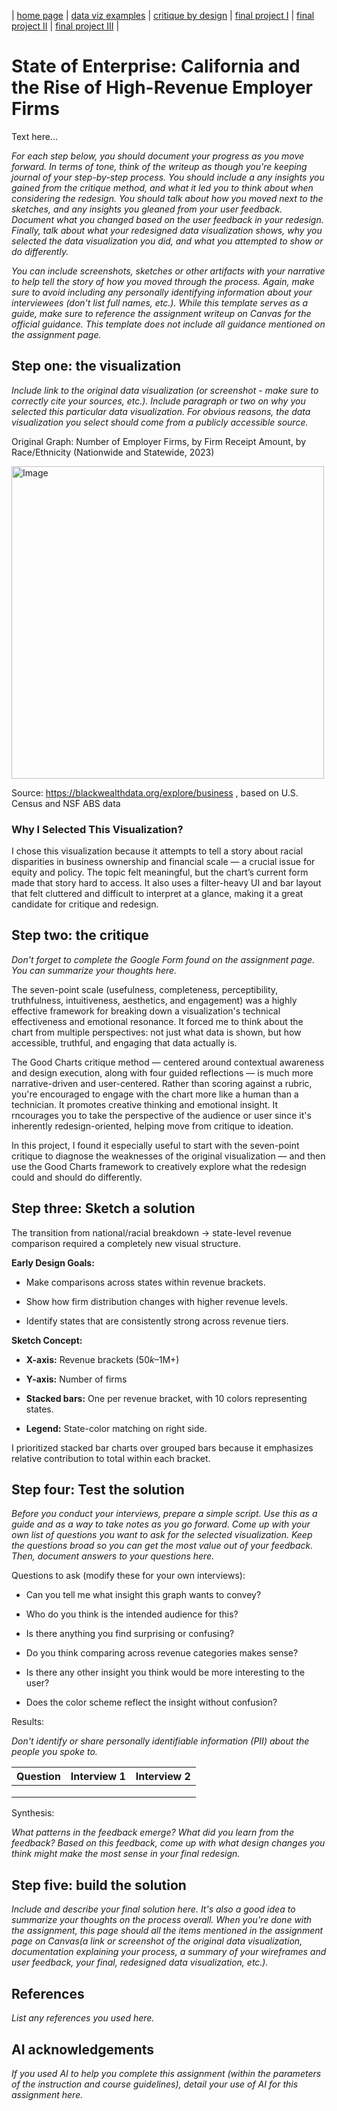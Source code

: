 | [home page](https://cmustudent.github.io/tswd-portfolio-templates/) | [data viz examples](dataviz-examples) | [critique by design](critique-by-design) | [final project I](final-project-part-one) | [final project II](final-project-part-two) | [final project III](final-project-part-three) |

# State of Enterprise: California and the Rise of High-Revenue Employer Firms
Text here...

_For each step below, you should document your progress as you move forward.  In terms of tone, think of the writeup as though you're keeping journal of your step-by-step process.   You should include a any insights you gained from the critique method, and what it led you to think about when considering the redesign.  You should talk about how you moved next to the sketches, and any insights you gleaned from your user feedback.  Document what you changed based on the user feedback in your redesign.  Finally, talk about what your redesigned data visualization shows, why you selected the data visualization you did, and what you attempted to show or do differently._

_You can include screenshots, sketches or other artifacts with your narrative to help tell the story of how you moved through the process.  Again, make sure to avoid including any personally identifying information about your interviewees (don't list full names, etc.).  While this template serves as a guide, make sure to reference the assignment writeup on Canvas for the official guidance.  This template does not include all guidance mentioned on the assignment page._

## Step one: the visualization

_Include link to the original data visualization (or screenshot - make sure to correctly cite your sources, etc.).  Include paragraph or two on why you selected this particular data visualization.  For obvious reasons, the data visualization you select should come from a publicly accessible source._

Original Graph: Number of Employer Firms, by Firm Receipt Amount, by Race/Ethnicity (Nationwide and Statewide, 2023)

  <img src="original_graph.png" alt="Image" width="500">

Source: https://blackwealthdata.org/explore/business , based on U.S. Census and NSF ABS data

### Why I Selected This Visualization?

I chose this visualization because it attempts to tell a story about racial disparities in business ownership and financial scale — a crucial issue for equity and policy. The topic felt meaningful, but the chart’s current form made that story hard to access. It also uses a filter-heavy UI and bar layout that felt cluttered and difficult to interpret at a glance, making it a great candidate for critique and redesign.



## Step two: the critique
_Don't forget to complete the Google Form found on the assignment page.  You can summarize your thoughts here._

The seven-point scale (usefulness, completeness, perceptibility, truthfulness, intuitiveness, aesthetics, and engagement) was a highly effective framework for breaking down a visualization's technical effectiveness and emotional resonance. It forced me to think about the chart from multiple perspectives: not just what data is shown, but how accessible, truthful, and engaging that data actually is.

The Good Charts critique method — centered around contextual awareness and design execution, along with four guided reflections — is much more narrative-driven and user-centered. Rather than scoring against a rubric, you're encouraged to engage with the chart more like a human than a technician. It promotes creative thinking and emotional insight. It rncourages you to take the perspective of the audience or user since it's inherently redesign-oriented, helping move from critique to ideation.

In this project, I found it especially useful to start with the seven-point critique to diagnose the weaknesses of the original visualization — and then use the Good Charts framework to creatively explore what the redesign could and should do differently.


## Step three: Sketch a solution

The transition from national/racial breakdown → state-level revenue comparison required a completely new visual structure.

**Early Design Goals:**
* Make comparisons across states within revenue brackets.

* Show how firm distribution changes with higher revenue levels.

* Identify states that are consistently strong across revenue tiers.

**Sketch Concept:**
* **X-axis:** Revenue brackets ($50k–$1M+)

* **Y-axis:** Number of firms

* **Stacked bars:** One per revenue bracket, with 10 colors representing states.

* **Legend:** State-color matching on right side.

I prioritized stacked bar charts over grouped bars because it emphasizes relative contribution to total within each bracket.



## Step four: Test the solution

_Before you conduct your interviews, prepare a simple script.  Use this as a guide and as a way to take notes as you go forward. Come up with your own list of questions you want to ask for the selected visualization. Keep the questions broad so you can get the most value out of your feedback. Then, document answers to your questions here._

Questions to ask (modify these for your own interviews): 

- Can you tell me what insight this graph wants to convey?

- Who do you think is the intended audience for this?

- Is there anything you find surprising or confusing?

- Do you think comparing across revenue categories makes sense?

- Is there any other insight you think would be more interesting to the user?

- Does the color scheme reflect the insight without confusion?

Results: 

_Don't identify or share personally identifiable information (PII) about the people you spoke to._


| Question | Interview 1 | Interview 2 |
|----------|-------------|-------------|
|          |             |             |
|          |             |             |
|          |             |             |

Synthesis: 

_What patterns in the feedback emerge?  What did you learn from the feedback?  Based on this feedback, come up with what design changes you think might make the most sense in your final redesign._

## Step five: build the solution

_Include and describe your final solution here. It's also a good idea to summarize your thoughts on the process overall. When you're done with the assignment, this page should all the items mentioned in the assignment page on Canvas(a link or screenshot of the original data visualization, documentation explaining your process, a summary of your wireframes and user feedback, your final, redesigned data visualization, etc.)._

## References
_List any references you used here._

## AI acknowledgements
_If you used AI to help you complete this assignment (within the parameters of the instruction and course guidelines), detail your use of AI for this assignment here._

